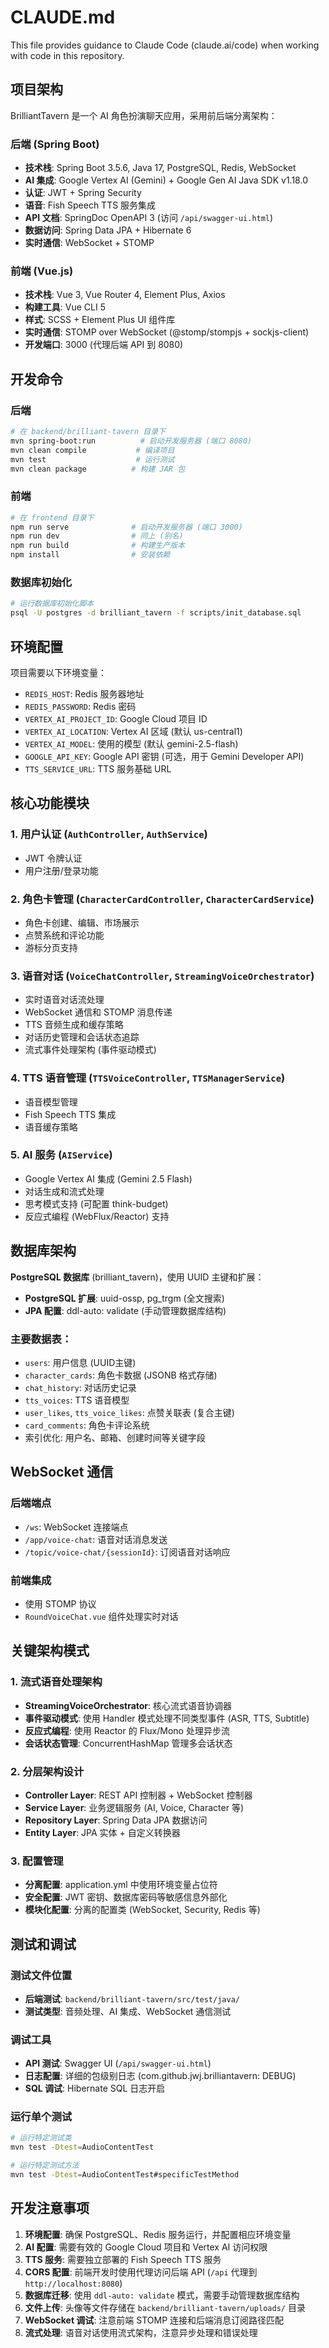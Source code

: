 # CLAUDE.md

This file provides guidance to Claude Code (claude.ai/code) when working with code in this repository.

## 项目架构

BrilliantTavern 是一个 AI 角色扮演聊天应用，采用前后端分离架构：

### 后端 (Spring Boot)
- **技术栈**: Spring Boot 3.5.6, Java 17, PostgreSQL, Redis, WebSocket
- **AI 集成**: Google Vertex AI (Gemini) + Google Gen AI Java SDK v1.18.0
- **认证**: JWT + Spring Security
- **语音**: Fish Speech TTS 服务集成
- **API 文档**: SpringDoc OpenAPI 3 (访问 `/api/swagger-ui.html`)
- **数据访问**: Spring Data JPA + Hibernate 6
- **实时通信**: WebSocket + STOMP

### 前端 (Vue.js)
- **技术栈**: Vue 3, Vue Router 4, Element Plus, Axios
- **构建工具**: Vue CLI 5
- **样式**: SCSS + Element Plus UI 组件库
- **实时通信**: STOMP over WebSocket (@stomp/stompjs + sockjs-client)
- **开发端口**: 3000 (代理后端 API 到 8080)

## 开发命令

### 后端
```bash
# 在 backend/brilliant-tavern 目录下
mvn spring-boot:run          # 启动开发服务器 (端口 8080)
mvn clean compile           # 编译项目
mvn test                    # 运行测试
mvn clean package          # 构建 JAR 包
```

### 前端
```bash
# 在 frontend 目录下
npm run serve              # 启动开发服务器 (端口 3000)
npm run dev                # 同上 (别名)
npm run build              # 构建生产版本
npm install                # 安装依赖
```

### 数据库初始化
```bash
# 运行数据库初始化脚本
psql -U postgres -d brilliant_tavern -f scripts/init_database.sql
```

## 环境配置

项目需要以下环境变量：
- `REDIS_HOST`: Redis 服务器地址
- `REDIS_PASSWORD`: Redis 密码
- `VERTEX_AI_PROJECT_ID`: Google Cloud 项目 ID
- `VERTEX_AI_LOCATION`: Vertex AI 区域 (默认 us-central1)
- `VERTEX_AI_MODEL`: 使用的模型 (默认 gemini-2.5-flash)
- `GOOGLE_API_KEY`: Google API 密钥 (可选，用于 Gemini Developer API)
- `TTS_SERVICE_URL`: TTS 服务基础 URL

## 核心功能模块

### 1. 用户认证 (`AuthController`, `AuthService`)
- JWT 令牌认证
- 用户注册/登录功能

### 2. 角色卡管理 (`CharacterCardController`, `CharacterCardService`)
- 角色卡创建、编辑、市场展示
- 点赞系统和评论功能
- 游标分页支持

### 3. 语音对话 (`VoiceChatController`, `StreamingVoiceOrchestrator`)
- 实时语音对话流处理
- WebSocket 通信和 STOMP 消息传递
- TTS 音频生成和缓存策略
- 对话历史管理和会话状态追踪
- 流式事件处理架构 (事件驱动模式)

### 4. TTS 语音管理 (`TTSVoiceController`, `TTSManagerService`)
- 语音模型管理
- Fish Speech TTS 集成
- 语音缓存策略

### 5. AI 服务 (`AIService`)
- Google Vertex AI 集成 (Gemini 2.5 Flash)
- 对话生成和流式处理
- 思考模式支持 (可配置 think-budget)
- 反应式编程 (WebFlux/Reactor) 支持

## 数据库架构

**PostgreSQL 数据库** (brilliant_tavern)，使用 UUID 主键和扩展：
- **PostgreSQL 扩展**: uuid-ossp, pg_trgm (全文搜索)
- **JPA 配置**: ddl-auto: validate (手动管理数据库结构)

### 主要数据表：
- `users`: 用户信息 (UUID主键)
- `character_cards`: 角色卡数据 (JSONB 格式存储)
- `chat_history`: 对话历史记录
- `tts_voices`: TTS 语音模型
- `user_likes`, `tts_voice_likes`: 点赞关联表 (复合主键)
- `card_comments`: 角色卡评论系统
- 索引优化: 用户名、邮箱、创建时间等关键字段

## WebSocket 通信

### 后端端点
- `/ws`: WebSocket 连接端点
- `/app/voice-chat`: 语音对话消息发送
- `/topic/voice-chat/{sessionId}`: 订阅语音对话响应

### 前端集成
- 使用 STOMP 协议
- `RoundVoiceChat.vue` 组件处理实时对话

## 关键架构模式

### 1. 流式语音处理架构
- **StreamingVoiceOrchestrator**: 核心流式语音协调器
- **事件驱动模式**: 使用 Handler 模式处理不同类型事件 (ASR, TTS, Subtitle)
- **反应式编程**: 使用 Reactor 的 Flux/Mono 处理异步流
- **会话状态管理**: ConcurrentHashMap 管理多会话状态

### 2. 分层架构设计
- **Controller Layer**: REST API 控制器 + WebSocket 控制器
- **Service Layer**: 业务逻辑服务 (AI, Voice, Character 等)
- **Repository Layer**: Spring Data JPA 数据访问
- **Entity Layer**: JPA 实体 + 自定义转换器

### 3. 配置管理
- **分离配置**: application.yml 中使用环境变量占位符
- **安全配置**: JWT 密钥、数据库密码等敏感信息外部化
- **模块化配置**: 分离的配置类 (WebSocket, Security, Redis 等)

## 测试和调试

### 测试文件位置
- **后端测试**: `backend/brilliant-tavern/src/test/java/`
- **测试类型**: 音频处理、AI 集成、WebSocket 通信测试

### 调试工具
- **API 测试**: Swagger UI (`/api/swagger-ui.html`)
- **日志配置**: 详细的包级别日志 (com.github.jwj.brilliantavern: DEBUG)
- **SQL 调试**: Hibernate SQL 日志开启

### 运行单个测试
```bash
# 运行特定测试类
mvn test -Dtest=AudioContentTest

# 运行特定测试方法
mvn test -Dtest=AudioContentTest#specificTestMethod
```

## 开发注意事项

1. **环境配置**: 确保 PostgreSQL、Redis 服务运行，并配置相应环境变量
2. **AI 配置**: 需要有效的 Google Cloud 项目和 Vertex AI 访问权限
3. **TTS 服务**: 需要独立部署的 Fish Speech TTS 服务
4. **CORS 配置**: 前端开发时使用代理访问后端 API (`/api` 代理到 `http://localhost:8080`)
5. **数据库迁移**: 使用 `ddl-auto: validate` 模式，需要手动管理数据库结构
6. **文件上传**: 头像等文件存储在 `backend/brilliant-tavern/uploads/` 目录
7. **WebSocket 调试**: 注意前端 STOMP 连接和后端消息订阅路径匹配
8. **流式处理**: 语音对话使用流式架构，注意异步处理和错误处理